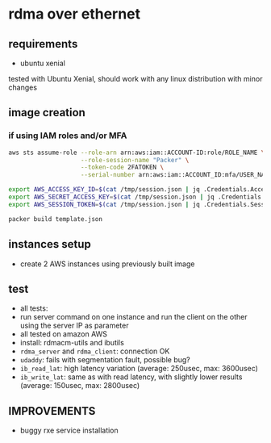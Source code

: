 # rdma over ethernet

## requirements

* ubuntu xenial 

tested with Ubuntu Xenial, should work with any linux distribution with minor changes

## image creation

### if using IAM roles and/or MFA
```sh
aws sts assume-role --role-arn arn:aws:iam::ACCOUNT-ID:role/ROLE_NAME \
                    --role-session-name "Packer" \
                    --token-code 2FATOKEN \
                    --serial-number arn:aws:iam::ACCOUNT_ID:mfa/USER_NAME > /tmp/session.json

export AWS_ACCESS_KEY_ID=$(cat /tmp/session.json | jq .Credentials.AccessKeyId)
export AWS_SECRET_ACCESS_KEY=$(cat /tmp/session.json | jq .Credentials.SecretAccessKey
export AWS_SESSION_TOKEN=$(cat /tmp/session.json | jq .Credentials.SessionToken)
```

```sh
packer build template.json
```

## instances setup
* create 2 AWS instances using previously built image

## test

* all tests: 
 * run server command on one instance and run the client on the other using the server IP as parameter
 * all tested on amazon AWS
 * install: rdmacm-utils and ibutils
* ``rdma_server`` and ``rdma_client``: connection OK
* ``udaddy``: fails with segmentation fault, possible bug?
* ``ib_read_lat``: high latency variation (average: 250usec, max: 3600usec)
* ``ib_write_lat``: same as with read latency, with slightly lower results (average: 150usec, max: 2800usec)

## IMPROVEMENTS

* buggy rxe service installation


